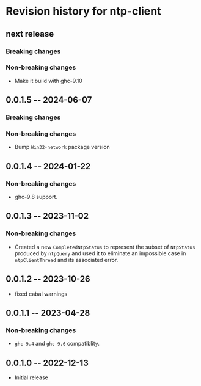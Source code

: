 # Revision history for ntp-client

## next release

### Breaking changes

### Non-breaking changes

* Make it build with ghc-9.10

## 0.0.1.5 -- 2024-06-07

### Breaking changes

### Non-breaking changes

- Bump `Win32-network` package version

## 0.0.1.4 -- 2024-01-22

### Non-breaking changes

* ghc-9.8 support.

## 0.0.1.3 -- 2023-11-02

### Non-breaking changes

* Created a new `CompletedNtpStatus` to represent the subset of `NtpStatus`
  produced by `ntpQuery` and used it to eliminate an impossible case in
  `ntpClientThread` and its associated error.

## 0.0.1.2 -- 2023-10-26

* fixed cabal warnings

## 0.0.1.1 -- 2023-04-28

### Non-breaking changes

* `ghc-9.4` and `ghc-9.6` compatiblity.

## 0.0.1.0 -- 2022-12-13

* Initial release
